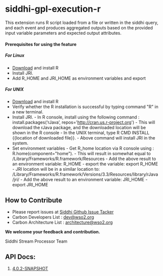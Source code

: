 # siddhi-gpl-execution-r

This extension runs R script loaded from a file or written in the siddhi query, and each event and produces
aggregated outputs based on the provided input variable parameters and expected output attributes.

#### Prerequisites for using the feature
##### For Linux
   - [Download](https://cran.r-project.org/mirrors.html) and install R
   - Install JRI.
   - Add R_HOME and JRI_HOME as environment variables and export

##### For UNIX
   - [Download](https://cran.r-project.org/mirrors.html) and install R
   - Verify whether the R installation is successful by typing command "R" in a new terminal.
   - Install JRI.
    - In R console, install using the following command :
        install.packages(‘rJava’, repos='http://cran.us.r-project.org')
    - This will download the rJava package, and the downloaded location will be shown in the R console
    - In the UNIX terminal, type R CMD INSTALL {{location of downloaded file}}.
    - Above command will install JRI in the system.
   - Set environment variables
    - Get R_home location via R console using : R.home(component="home").
    - This will result in somewhat equal to /Library/Frameworks/R.framework/Resources
    - Add the above result to an environment variable: R_HOME
    - export the variable: export R_HOME
    - JRI location will be in a similar location to:
        /Library/Frameworks/R.framework/Versions/3.3/Resources/library/rJava/jri/
    - Add the above result to an environment variable: JRI_HOME
    - export JRI_HOME

## How to Contribute
  * Please report issues at
  [Siddhi Github Issue Tacker](https://github.com/wso2-extensions/siddhi-gpl-execution-r/issues)
  * Carbon Developers List : dev@wso2.org
  * Carbon Architecture List : architecture@wso2.org

**We welcome your feedback and contribution.**

Siddhi Stream Processor Team

## API Docs:

1. <a href="./api/4.0.2-SNAPSHOT">4.0.2-SNAPSHOT</a>
